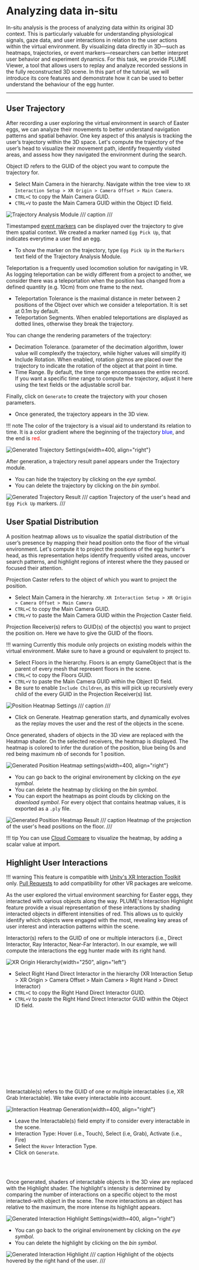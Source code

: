 # Analyzing data in-situ
In-situ analysis is the process of analyzing data within its original 3D context. This is particularly valuable for understanding physiological signals, gaze data, and user interactions in relation to the user actions within the virtual environment. By visualizing data directly in 3D—such as heatmaps, trajectories, or event markers—researchers can better interpret user behavior and experiment dynamics. For this task, we provide PLUME Viewer, a tool that allows users to replay and analyze recorded sessions in the fully reconstructed 3D scene. In this part of the tutorial, we will introduce its core features and demonstrate how it can be used to better understand the behaviour of the egg hunter.

---

## User Trajectory
After recording a user exploring the virtual environment in search of Easter eggs, we can analyze their movements to better understand navigation patterns and spatial behavior. One key aspect of this analysis is tracking the user’s trajectory within the 3D space. Let's compute the trajectory of the user’s head to visualize their movement path, identify frequently visited areas, and assess how they navigated the environment during the search.


Object ID refers to the GUID of the object you want to compute the trajectory for.

* Select Main Camera in the hierarchy. Navigate within the tree view to `XR Interaction Setup > XR Origin > Camera Offset > Main Camera`.
* ``CTRL+C`` to copy the Main Camera GUID.
* ``CTRL+V`` to paste the Main Camera GUID within the Object ID field.

![Trajectory Analysis Module](assets/in-situ-analysis/image-20.png)
/// caption
///

Timestamped [event markers](replay.md#markers) can be displayed over the trajectory to give them spatial context. We created a marker named `Egg Pick Up`, that indicates everytime a user find an egg.

* To show the marker on the trajectory, type `Egg Pick Up` in the `Markers` text field of the Trajectory Analysis Module.

Teleportation is a frequently used locomotion solution for navigating in VR. As logging teleportation can be widly different from a project to another, we consider there was a teleportation when the position has changed from a defined quantity (e.g. 10cm) from one frame to the next.

* Teleportation Tolerance is the maximal distance in meter between 2 positions of the Object over which we consider a teleportation. It is set at 0.1m by default.
* Teleportation Segments. When enabled teleportations are displayed as dotted lines, otherwise they break the trajectory.

You can change the rendering parameters of the trajectory:
* Decimation Tolerance. (parameter of the decimation algorithm, lower value will complexify the trajectory, while higher values will simplify it)
* Include Rotation. When enabled, rotation gizmos are placed over the trajectory to indicate the rotation of the object at that point in time.
* Time Range. By default, the time range encompasses the entire record. If you want a specific time range to compute the trajectory, adjust it here using the text fields or the adjustable scroll bar.

Finally, click on `Generate` to create the trajectory with your chosen parameters. 

* Once generated, the trajectory appears in the 3D view.

!!! note
    The color of the trajectory is a visual aid to understand its relation to time. It is a color gradient where the beginning of the trajectory <span style="color:blue">blue</span>, and the end is <span style="color:red">red</span>.

![Generated Trajectory Settings](assets/in-situ-analysis/image-22.png){width=400, align="right"}

After generation, a trajectory result panel appears under the Trajectory module.

* You can hide the trajectory by clicking on the *eye symbol*.
* You can delete the trajectory by clicking on the *bin symbol*.

![Generated Trajectory Result](assets/in-situ-analysis/image.png)
/// caption
Trajectory of the user's head and `Egg Pick Up` markers.
///

## User Spatial Distribution
A position heatmap allows us to visualize the spatial distribution of the user’s presence by mapping their head position onto the floor of the virtual environment. Let's compute it to project the positions of the egg hunter's head, as this representation helps identify frequently visited areas, uncover search patterns, and highlight regions of interest where the they paused or focused their attention.

Projection Caster refers to the object of which you want to project the position.

* Select Main Camera in the hierarchy. `XR Interaction Setup > XR Origin > Camera Offset > Main Camera`
* ``CTRL+C`` to copy the Main Camera GUID.
* ``CTRL+V`` to paste the Main Camera GUID within the Projection Caster field.

Projection Receiver(s) refers to GUID(s) of the object(s) you want to project the position on. Here we have to give the GUID of the floors.

!!! warning
    Currently this module only projects on existing models within the virtual environment. Make sure to have a ground or equivalent to project to.

* Select Floors in the hierarchy. Floors is an empty GameObject that is the parent of every mesh that represent floors in the scene. 
* ``CTRL+C`` to copy the Floors GUID.
* ``CTRL+V`` to paste the Main Camera GUID within the Object ID field.
* Be sure to enable `Include Children`, as this will pick up recursively every child of the every GUID in the Projection Receiver(s) list.

![Position Heatmap Settings](assets/in-situ-analysis/image-23.png)
/// caption
///

* Click on Generate. Heatmap generation starts, and dynamically evolves as the replay moves the user and the rest of the objects in the scene.

Once generated, shaders of objects in the 3D view are replaced with the Heatmap shader. On the selected receivers, the heatmap is displayed. The heatmap is colored to infer the duration of the position, blue being 0s and red being maximum nb of seconds for 1 position.

![Generated Position Heatmap settings](assets/in-situ-analysis/image-24.png){width=400, align="right"}

* You can go back to the original environement by clicking on the *eye symbol*.
* You can delete the heatmap by clicking on the *bin symbol*.
* You can export the heatmaps as point clouds by clicking on the *download symbol*. For every object that contains heatmap values, it is exported as a `.ply` file.

![Generated Position Heatmap Result](assets/in-situ-analysis/position_heatmap_result.png)
/// caption
Heatmap of the projection of the user's head positions on the floor.
///

!!! tip
    You can use [Cloud Compare](https://www.danielgm.net/cc/) to visualize the heatmap, by adding a scalar value at import.

## Highlight User Interactions
!!! warning
    This feature is compatible with [Unity's XR Interaction Toolkit](https://docs.unity3d.com/Packages/com.unity.xr.interaction.toolkit@3.1/manual/index.html) only. [Pull Requests](https://github.com/liris-xr/PLUME-Recorder/pulls) to add compatibility for other VR packages are welcome.

As the user explored the virtual environment searching for Easter eggs, they interacted with various objects along the way. PLUME's Interaction Highlight feature provide a visual representation of these interactions by shading interacted objects in different intensities of red. This allows us to quickly identify which objects were engaged with the most, revealing key areas of user interest and interaction patterns within the scene.

Interactor(s) refers to the GUID of one or multiple interactors (i.e., Direct Interactor, Ray Interactor, Near-Far Interactor). In our example, we will compute the interactions the egg hunter made with its right hand.

![XR Origin Hierarchy](assets/in-situ-analysis/image-27.png){width="250", align="left"}

* Select Right Hand Direct Interactor in the hierarchy (XR Interaction Setup > XR Origin > Camera Offset > Main Camera > Right Hand > Direct Interactor)
* ``CTRL+C`` to copy the Right Hand Direct Interactor GUID.
* ``CTRL+V`` to paste the Right Hand Direct Interactor GUID within the Object ID field.

</br></br></br></br></br></br></br></br></br></br></br>

Interactable(s) refers to the GUID of one or multiple interactables (i.e, XR Grab Interactable). We take every interactable into account.

![Interaction Heatmap Generation](assets/in-situ-analysis/image-29.png){width=400, align="right"}

* Leave the Interactable(s) field empty if to consider every interactable in the scene.
* Interaction Type: Hover (i.e., Touch), Select (i.e, Grab), Activate (i.e., Fire)
* Select the `Hover` Interaction Type.
* Click on `Generate`.

</br></br>

Once generated, shaders of interactable objects in the 3D view are replaced with the Highlight shader. The highlight's intensity is determined by comparing the number of interactions on a specific object to the most interacted-with object in the scene. The more interactions an object has relative to the maximum, the more intense its highlight appears.

![Generated Interaction Highlight Settings](assets/in-situ-analysis/image-30.png){width=400, align="right"}

* You can go back to the original environement by clicking on the *eye symbol*.
* You can delete the highlight by clicking on the *bin symbol*.

![Generated Interaction Highlight](assets/in-situ-analysis/interaction_highlight_result.png)
/// caption
Highlight of the objects hovered by the right hand of the user.
///


